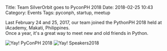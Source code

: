 Title: Team SilverOrbit goes to PyconPH 2018
Date: 2018-02-25 10:43
Category: Events
Tags: pyconph, startup, meetup

Last February 24 and 25, 2017, our team joined the PythonPH 2018 held at iAcademy, Makati, Philippines.  
Once a year, it's a great way to meet new and old friends in Python.

![Yay! PyConPH 2018](/images/pyconph2018.jpg)
![Yay! Speakers2018](/images/pycon2018_speakers.jpg)
